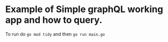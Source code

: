 # Example of Simple graphQL working app and how to query.

To run do
```go mod tidy``` 
and then 
```go run main.go```